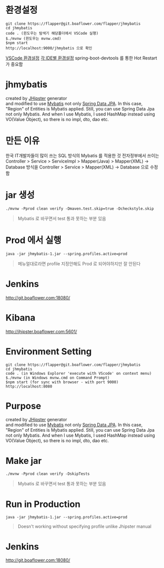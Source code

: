 # 환경설정

```
git clone https://flapper@git.boaflower.com/flapper/jhmybatis
cd jhmybatis
code . (윈도우는 탐색기 해당폴더에서 VSCode 실행)
$./mvnw (윈도우는 mvnw.cmd)
$npm start
http://localhost:9000/jhmybatis 으로 확인
```

[VSCode 환경설정](https://www.jhipster.tech/configuring-ide-visual-studio-code/)
[각 IDE별 환경설정](https://www.jhipster.tech/configuring-ide/)
spring-boot-devtools 를 통한 Hot Restart 가 중요함

# jhmybatis

created by [JHipster](https://www.jhipster.tech/) generator  
and modified to use [Mybatis](mybatis.org) not only [Spring Data JPA](https://spring.io/projects/spring-data-jpa).
In this case, "Region" of Entities is Mybatis applied.
Still, you can use Spring Data Jpa not only Mybatis.
And when I use Mybatis, I used HashMap instead using VO(Value Object), so there is no impl, dto, dao etc.

# 만든 이유

한국 IT개발자들이 많이 쓰는 SQL 방식의 Mybatis 를 적용한 것
전자정부에서 쓰이는
Controller > Service > ServiceImpl > Mapper(Java) > Mapper(XML) -> Database
방식을
Controller > Service > Mapper(XML) -> Database
으로 수정함

# jar 생성

`./mvnw -Pprod clean verify -Dmaven.test.skip=true -Dcheckstyle.skip`

> Mybatis 로 바꾸면서 test 통과 못하는 부분 있음

# Prod 에서 실행

`java -jar jhmybatis-1.jar --spring.profiles.active=prod`

> 메뉴얼대로라면 profile 지정안해도 Prod 로 되어야하지만 잘 안된다

# Jenkins

http://git.boaflower.com:18080/

# Kibana

http://jhipster.boaflower.com:5601/

# Environment Setting

```
git clone https://flapper@git.boaflower.com/flapper/jhmybatis
cd jhmybatis
code . (in Windows Explorer 'execute with VScode' on context menu)
$./mvnw (in Windows mvnw.cmd on Command Prompt)
$npm start (for sync with browser - with port 9000)
http://localhost:8080
```

# Purpose

created by [JHipster](https://www.jhipster.tech/) generator  
and modified to use [Mybatis](mybatis.org) not only [Spring Data JPA](https://spring.io/projects/spring-data-jpa).
In this case, "Region" of Entities is Mybatis applied.
Still, you can use Spring Data Jpa not only Mybatis.
And when I use Mybatis, I used HashMap instead using VO(Value Object), so there is no impl, dto, dao etc.

# Make jar

`./mvnw -Pprod clean verify -DskipTests`

> Mybatis 로 바꾸면서 test 통과 못하는 부분 있음

# Run in Production

`java -jar jhmybatis-1.jar --spring.profiles.active=prod`

> Doesn't working without specifying profile unlike Jhipster manual

# Jenkins

http://git.boaflower.com:18080/
